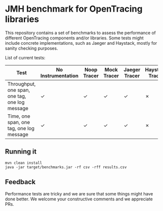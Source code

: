 # JMH benchmark for OpenTracing libraries

This repository contains a set of benchmarks to assess the performance of different OpenTracing components and/or libraries. Some tests might include concrete implementations, such as Jaeger and Haystack, mostly for sanity checking purposes.

List of current tests:

| Test                                            | No Instrumentation | Noop Tracer | Mock Tracer | Jaeger Tracer | Haystack Tracer |
| ----------------------------------------------- | ------------------ | ----------- | ----------- | ------------- | --------------- |
| Throughput, one span, one tag, one log message  |          ✓         |      ✓      |       ✓     |       ✓       |        ✗        |
| Time, one span, one tag, one log message        |          ✓         |      ✓      |       ✓     |       ✓       |        ✗        |

## Running it

```
mvn clean install
java -jar target/benchmarks.jar -rf csv -rff results.csv
```

## Feedback

Performance tests are tricky and we are sure that some things might have done better. We welcome your constructive comments and we appreciate PRs.